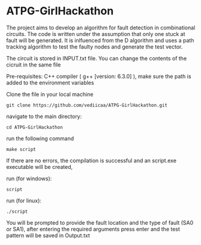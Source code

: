 # ATPG-GirlHackathon
The project aims to develop an algorithm for fault detection in combinational circuits. The code is written under the assumption that only one stuck at fault will be generated. It is inlfuenced from the D algorithm and uses a path tracking algorithm to test the faulty nodes and generate the test vector.

The circuit is stored in INPUT.txt file. You can change the contents of the cicruit in the same file

Pre-requisites: C++ compiler ( g++ [version: 6.3.0] ), make sure the path is added to the environment variables


Clone the file in your local machine

```
git clone https://github.com/vediicaa/ATPG-GirlHackathon.git
```
navigate to the main directory:
```
cd ATPG-GirlHackathon
```
run the following command 

```
make script
```
If there are no errors, the compilation is successful and an script.exe executable will be created, 

run (for windows):
```
script
```
run (for linux):

```
./script
```
You will be prompted to provide the fault location and the type of fault (SA0 or SA1), after entering the required arguments press enter and the test pattern will be saved in Output.txt
